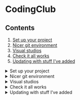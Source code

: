 # CodingClub

## Contents
<ol>
<li><a href="#Set-up-your-project">Set up your project</a></li>
<li><a href="#Nicer-git-environment">Nicer git environment</a></li>
<li><a href="#Visual-studios">Visual studios</a></li> 
<li><a href="#Check-it-all-works">Check it all works</a></li>
<li><a href="#Updating-with-stuff-Ive-added">Updating with stuff I've added</a></li>
</ol>

<details>
  <summary id="Set-up-your-project">Set up your project</summary>

## Set up your project

Go to https://github.com/Richard-Steele-Bluefruit/CodingClub (reading this, you may already be on this page, open a new window so you can follow this still)

Top right, click on Fork

Then yes or accept or whatever...

Then you should be taken to the url of: `https://github.com/<YOUR_NAME>/CodingClub`

This is the github page for your copy of my repository. They are not connected, although they can be and we'll do that in a bit.

Click green button "Code" in the middle, and copy the grey box text (click the two squares symbol to copy automatically)

Now it's all set up on github, next we set up on your computer.

---

Go to wherever you want this project to be in your file explorer. Doesn't matter where, mine's in Documents

Right click, git bash here, then type `git clone ` and right click and paste the thing you copied before. It should look like:
```git clone https://github.com/<YOUR_NAME>/CodingClub.git```

Hit return and wait. This copies down everything from github

Next move the bash window into the folder with:
```cd CodingClub```  - *cd stands for change directory*

---

Next add me as a remote! That's just someone else's fork (copy of the repo) that you are keeping an eye on via github

First notice how you have no remotes currently. Type:
`git remote` and it will just have origin in there - *origin is what it always calls your repo*

add me:
```git remote add blessed https://github.com/Richard-Steele-Bluefruit/CodingClub.git```

then:
`git remote` will show blessed as well. Blessed is traditionally the name of the repo that you fork from. Often not owned by any dev in particular, but the organisation.
> A blessed, or canonical, repository is one which has the approval of the managers of the project. The blessed repository is supposed to be the de facto standard where all other clones are made from. If there is one place where code should be correct, it is the blessed repository.

You can even add each other if you like, though you will have to track down the address of each others fork. It will look like the one for mine but with the other persons name instead. You then type git remote add *(nickname or alias)* *(their fork url)*. So for me to add Perry would mean I would type something like:

```git remote add pezzer https://github.com/Perry-PerrysSecondName-Bluefruit/CodingClub.git```

And double check it with `git remote`. Finding the url of other people's forks isn't obvious, I go to the blessed fork on github, top right where it says fork, and click on the number next to it. This takes you to a page that has links to all the forks, those links are the url that you would use when adding a remote with the above command. So copy the link, or click on it and copy the text from the url bar in the browser. To see this on an established project have a look at [the NES assembler I use](https://github.com/Richard-Steele-Bluefruit/nesasm). If you click the number up by fork, you will see a few people have forked this repo, including me! You will see my name on that list *Richard-Steele-Bluefruit / nesasm*, clicking on *nesasm* will take you to my fork of that repo. This is what you would do when more people have forked CodingClub, and you want to add them as remotes.

Almost done

Lastly we are default on master branch. This is bad! Don't be in master branch for long. Master is your important branch! Not a working branch! It is the single source of truth in your repo that should be consistent with everyone elses master branch. A team working well together will all have an equivalent master branches to each other and blessed, and have their work-in-progresses all branched from that same place.

You can see your branches by typing `git branch`, it should just say master or main actually now as master isn't politically correct as of this year. You will keep seeing me mix it up though sorry. And talking to other devs about master is fine. Everyone knows what it means. You bigot.

Type this to create and move to one alongside it that's safe to muck around in:
`git checkout -b WorkingBranch`			(`-b` means do a new branch, WorkingBranch is a name I made up, make your own up if you want

And check by typing `git branch` again. You'll see both main/master and the new WorkingBranch there. The one you are sat in currently will be highlighted.

Done!!!
</details>

<details>
  <summary id="Nicer-git-environment">Nicer git environment</summary>

## Nicer git environment

Viewing git as a tree is the best way, it makes branches and merges make sense visually. There are a bunch of tools to do this. I've used GitGUI, GitKraken, tortoiseGit and more, and they all pretty much do the same thing. The one I prefer though, and would recommend, is in VS Code, go to left hand side bar 'extensions' looks like 4 squares, go a search for 'Git Graph', and install that.

Now in VS code after you go to the top tool bar -> File -> Open Folder and choose the Coding club folder, an extra option will appear! If you go to the left hand side bar and click on 'source control' (three small circles with a couple of connecting lines), there are five icons along the top bar marked SOURCE CONTROL. The one that looks like 3 vertical lines with three dots on is 'View Git Graph'. Clicking that will show the git tree representation. The other useful control here is the 'Show Remote Branches' tick box at the top in the middle, which will toggle whether to show the remote repos as well, or just your own stuff.

Working in this view is highly recommended. Even when doing my work in a different IDE (Integrated development environment) like Visual studio 2015 which is where this project will be mostly based, I still keep a VS Code window open with Git Graph because it's pretty. Also if you go to the top menu bar and click Terminal -> New Terminal then you even get a nice bash window below to type in any git commands.
</details>

<details>
  <summary id="Visual-studios">Visual studios</summary>

## Visual studios

I've checked on the magic sheet and you've all got the 2015 version so I have set up a project in that. It shouuuld just open in that if you double click the CodingClub.sln file, but if not then right click it, open with, and choose Microsoft Visual Studio Version Selector. That will open it for you. You'll see some stuff. Things to get started with are:
+ Right hand side - Solution explorer
    - There are two projects in there:
        + CodingClub - we write functions in here. In Source files -> MathsLibrary.cpp to begin with
        + CodingClubTests - the unit tests. In Source files -> MathsLibraryTests.cpp to begin with
    - Top menu bar bit, click on 'Test -> Windows -> Test Explorer' and a new Test Explorer window appears on the left, this is where we navigate unit tests

Ctrl + Shift + B will build the code, and some tests should appear in that test explorer window, click Run All and they should turn green.

Process is to write code in Coding club project, tests in the tests project, build, and check the tests pass.

The challenge for this is to fill out that MathsLibrary file with mathsy functions: Divide, square, to start with, then some more complicated stuff maybe, and have it all match up to unit tests.

We'll do string stuff too.

Actually I'll write a quick one now.

Done. Only one test though, but it's a jumping off point!
</details>

<details>
  <summary id="Check-it-all-works">Check it all works</summary>

## Check it all works!

So the string function I added, only checks for lower case vowels. The challenge is to fix for upper case vowels as well. Do this:
+ Write a failing test (with upper case vowels in)
+ Run the tests and check it fails
+ Fix the function so the test passes
+ Commit
+ Push
+ Pull request

You should be able to figure out the first 3 steps by looking at the code. Then:

#### Commit

This is where you save a change that you have done to the git tree on your computer. There are different ways to do this. For now, use visual studio code. Once you have made your changes and saved the file, in the menu bar on the left click on the third icon down again to get to the source control panel. There is a messages section and a changes section. In the changes section you will see all of the files that have changed (sometimes there are more here than you expect like built or config files), click on the one(s) that you want to commit, you will see the changes, next to the name in the changes section are some icons. Click on the plus symbol to add that file's changes to this commit. When you have added all you want to, Type a good message and finally the tick at the top finishes the commit.

The commit message here is really important. Seriously. When in many years time you are searching for a change you made, you will be searching commit messages. Don't write WIP or fixed bug. Read [this](https://dhwthompson.com/2019/my-favourite-git-commit) if you have the patience or [this](https://www.reddit.com/r/ProgrammerHumor/comments/5y3ggn/whats_the_best_commit_message_youve_ever_seen/) for a laugh.

#### Push

This sends the current branch's commits up to the internet in this case github. Type:

`git push`

The first time you do this it says an error. This is because github doesn't yet know about your new branch. Nicely though, it tells you what to type to fix this. Copy what it says and it will work nicely. (instead of `--set-upstream` you can use the shorthand `-u`). Eventually you will get used to typing this out the first time you push a new branch, but it's okay for now to go through this process. Now the internet knows about this branch and you can use just `git push` in the future

#### Pull request

This sends a request to blessed to merge in the changes you have made. Go to your github fork page and find your way to the branch that you have just pushed, and click New Pull Request. I won't go into details here as there are a few ways to do this. If you are quick enough after pushing then github will even give you a notification about the branch and suggest that you pull request. GIve the pull request a sensible title, and a good description. Check the files changed are the ones you want, then submit it.

As the owner of blessed, I will get a notification then. I will comment on the PR, and potentially merge in your changes. Get used to people commenting on your code, and commenting on others. Code reviews are a huge part of software development, and are a safe place to improve and learn. Eventually you will all be code reviewing each other. Don't take offense, this is the final call before dev work goes into production code where it will often not change again. On this note, you do not merge in your own pull requests. Say it out loud. You Do Not Merge In Your Own Pull Requests! They must be reviewed always. No exceptions. If you accidentally click merge, then get a grown up. We've all done it, I've done it. Get it fixed asap. PRs have to be reviewed, approved, then merged.

In this case, I won't actually merge in your changes, but a PR will be the final step so you know this is all working.
</details>

<details>
  <summary id="Updating-with-stuff-Ive-added">Updating with stuff I've added</summary>

## Updating with stuff I've added


`git fetch --all` This gets any changes that any of your remotes has made. The purpose here is to fetch any changes that I (blessed) have pushed, like a new challenge

`git checkout main` We briefly enter main branch to update it, remember always keep main up to date, and branch off from that point!

`git merge blessed/main` This merges in MY (blessed) main branch. Now yours is upto date

Now, so you don't accidentally start working in main, get out of it! Either by checking out a new branch from this point with either

`git checkout -b <some new branch name>`

Or, bring a previous branch you are working on up to date

`git checkout WorkingBranch`

`git merge main`

Now you are good to go. Assuming there are no merge conflicts. This is where a change that you have made in your work-in-progress (WIP) branch conflicts with a change that has been made by blessed to main. If so it will bring up the conflicting lines, and ask you to choose which one to keep. Be careful! This is where you can, and we all have at some point, lost work. On your WIP branch, commit early, commit often, and it will be fine.
</details>






